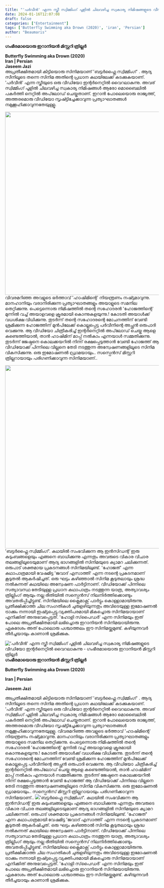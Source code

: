 ```yaml
---
title: "'പർവീൻ' എന്ന സ്ത്രീ സ്വിമ്മിംഗ് പൂളിൽ ചിലവഴിച്ച സ്വകാര്യ നിമിഷങ്ങളുടെ വീഡിയോ ഇന്റർനെറ്റിൽ വൈറലാകുന്നു - ഗംഭീരമായൊരു ഇറാനിയൻ മിസ്റ്ററി ത്രില്ലർ"
date: 2024-01-16T12:07:08
draft: false
categories: ["Entertainment"]
tags: ['Butterfly Swimming aka Drown (2020)', 'iran', 'Persian']
author: "Beaumaris"
---
```


<strong>ഗംഭീരമായൊരു ഇറാനിയൻ മിസ്റ്ററി ത്രില്ലർ </strong>
<div dir="auto"><strong>Butterfly Swimming aka Drown (2020)</strong></div>
<div dir="auto"><strong>Iran | Persian</strong></div>
<div dir="auto"><strong>Jaseem Jazi</strong></div>
അപ്രതീക്ഷിതമായി കിട്ടിയൊരു സിനിമയാണ് 'ബട്ടർഫ്ലൈ സ്വിമ്മിംഗ്' . ആദ്യ സീനിലൂടെ തന്നെ സിനിമ അതിന്റെ പ്രധാന കഥയിലേക്ക് കടക്കുകയാണ്. 'പർവീൻ' എന്ന സ്ത്രീയുടെ ഒരു വീഡിയോ ഇന്റർനെറ്റിൽ വൈറലാകുന്നു. അവര് സ്വിമ്മിംഗ് പൂളിൽ ചിലവഴിച്ച സ്വകാര്യ നിമിഷങ്ങൾ ആരോ മൊബൈലിൽ പകർത്തി നെറ്റിൽ അപ്‌ലോഡ് ചെയ്തതാണ്. ഇറാൻ പോലെയൊരു രാജ്യത്ത്, അത്തരമൊരു വീഡിയോ സൃഷ്ട്ടിച്ചേക്കാവുന്ന പ്രത്യാഘാതങ്ങൾ നമുക്കൂഹിക്കാവുന്നതേയുള്ളൂ.

<img class="size-full wp-image-438255 aligncenter" src="https://cdn.boolokam.com/articles/2024/01/wffwffff.jpg" alt="" width="900" height="600" />വിവരമറിഞ്ഞ അവളുടെ ഭർത്താവ് 'ഹാഷിമിന്റെ' നിയന്ത്രണം നഷ്ട്ടമാവുന്നു. മാനഹാനിയും വരാനിരിക്കുന്ന പ്രത്യാഘാതങ്ങളും അയാളുടെ സമനില തെറ്റിക്കുന്നു. പെട്ടെന്നൊരു നിമിഷത്തിൽ തന്റെ സഹോദരൻ 'ഹോജത്തിന്റെ' മുന്നിൽ വച്ച് അയാളവളെ ക്രൂരമായി കൊന്നുകളയുന്നു.! കോടതി അയാൾക്ക് വധശിക്ഷ വിധിക്കുന്നു. തുടർന്ന് തന്റെ സഹോദരന്റെ മോചനത്തിന് വേണ്ടി ശ്രമിക്കുന്ന ഹോജത്തിന് മുൻപിലേക്ക് കൊല്ലപ്പെട്ട പർവീനിന്റെ അച്ഛൻ ഒരുപാദി വെക്കുന്നു. ആ വീഡിയോ ചിത്രീകരിച്ച് ഇന്റർനെറ്റിൽ അപ്‌ലോഡ് ചെയ്ത ആളെ കണ്ടെത്തിയാൽ, താൻ ഹാഷിമിന് മാപ്പ് നൽകാം എന്നയാൾ സമ്മതിക്കുന്നു. തുടർന്ന് ജേഷ്ഠനെ കൊലക്കയറിൽ നിന്ന് രക്ഷപ്പെടുത്താൻ വേണ്ടി ഹോജത്ത് ആ വീഡിയോക്ക് പിന്നിലെ വില്ലനെ തേടി നടത്തുന്ന അന്വേഷണങ്ങളിലൂടെ സിനിമ വികസിക്കുന്നു. ഒരു ഇമോഷണൽ ഡ്രാമയായും.. സസ്പെൻസ് മിസ്റ്ററി ത്രില്ലറായായും പരിഗണിക്കാവുന്ന സിനിമയാണ്..

<img class="size-full wp-image-438256 aligncenter" src="https://cdn.boolokam.com/articles/2024/01/wffwfwfwg-1.jpg" alt="" width="900" height="600" />'ബട്ടർഫ്ലൈ സ്വിമ്മിംഗ്'. കഥയിൽ സംഭവിക്കുന്ന ആ ഇൻസിഡന്റ് ഇരു കുടുംബങ്ങളെയും എങ്ങനെ ബാധിക്കുന്നു എന്നതും അവരുടെ വികാര വിചാര തലങ്ങളിലൂടെയുമാണ് ആദ്യ ഭാഗങ്ങളിൽ സിനിമയുടെ ക്യാമറ ചലിക്കുന്നത്. ഒരുപാട് ശക്തമായ പ്രകടനങ്ങൾ സിനിമയിലുണ്ട്. 'ഹോജത്' എന്ന കഥാപാത്രമായി വേഷമിട്ട 'ജവാദ് എസാത്തി' എന്ന നടന്റെ പ്രകടനമാണ് കൂടുതൽ ആകർഷിച്ചത്. ഒരു ഘട്ടം കഴിഞ്ഞാൽ സിനിമ കൂടുതലായും ശ്രദ്ധ നൽകുന്നത് കഥയിലെ അന്വേഷണ പാർട്ടിനാണ്. വീഡിയോക്ക് പിന്നിലെ സത്യാവസ്ഥ തേടിയുള്ള പ്രധാന കഥാപാത്രം നടത്തുന്ന യാത്ര, അത്യാവശ്യം ത്രില്ലിംഗ് ആയും നല്ല രീതിയിൽ സസ്പെൻസ് നിലനിർത്തിക്കൊണ്ടും അവതരിപ്പിച്ചിട്ടുണ്ട്. സിനിമയിലെ ക്ലൈമാക്സ്‌ പാർട്ടും കൊള്ളാമായിരുന്നു. പ്രതീക്ഷിക്കാത്ത ചില സംഗതികൾ ചുരുളഴിയുന്നതും അവിടെയുള്ള ഇമോഷണൽ ട്രാക്കും നന്നായി ഇഷ്ട്ടപ്പെട്ടു.വ്യക്തിപരമായി മികച്ചൊരു സിനിമയായാണ് എനിക്കിത് അനുഭവപ്പെട്ടത്. 'ഹോളി സ്‌പൈഡർ' എന്ന സിനിമയും ഇത് പോലെ അപ്രതീക്ഷിതമായി ലഭിച്ചൊരു ഇറാനിയൻ സിനിമയായിരുന്നു. ഏകദേശം അത് പോലൊരു പശ്ചാത്തലം ഈ സിനിമയ്ക്കുമുണ്ട്. കഴിയുന്നവർ തീർച്ചയായും കാണാൻ ശ്രമിക്കുക.


!['പർവീൻ' എന്ന സ്ത്രീ സ്വിമ്മിംഗ് പൂളിൽ ചിലവഴിച്ച സ്വകാര്യ നിമിഷങ്ങളുടെ വീഡിയോ ഇന്റർനെറ്റിൽ വൈറലാകുന്നു - ഗംഭീരമായൊരു ഇറാനിയൻ മിസ്റ്ററി ത്രില്ലർ](https://cdn.boolokam.com/articles/2024/01/wffwffff.jpg)**ഗംഭീരമായൊരു ഇറാനിയൻ മിസ്റ്ററി ത്രില്ലർ**

**Butterfly Swimming aka Drown (2020)**

**Iran | Persian**

**Jaseem Jazi**

അപ്രതീക്ഷിതമായി കിട്ടിയൊരു സിനിമയാണ് 'ബട്ടർഫ്ലൈ സ്വിമ്മിംഗ്' . ആദ്യ സീനിലൂടെ തന്നെ സിനിമ അതിന്റെ പ്രധാന കഥയിലേക്ക് കടക്കുകയാണ്. 'പർവീൻ' എന്ന സ്ത്രീയുടെ ഒരു വീഡിയോ ഇന്റർനെറ്റിൽ വൈറലാകുന്നു. അവര് സ്വിമ്മിംഗ് പൂളിൽ ചിലവഴിച്ച സ്വകാര്യ നിമിഷങ്ങൾ ആരോ മൊബൈലിൽ പകർത്തി നെറ്റിൽ അപ്‌ലോഡ് ചെയ്തതാണ്. ഇറാൻ പോലെയൊരു രാജ്യത്ത്, അത്തരമൊരു വീഡിയോ സൃഷ്ട്ടിച്ചേക്കാവുന്ന പ്രത്യാഘാതങ്ങൾ നമുക്കൂഹിക്കാവുന്നതേയുള്ളൂ. വിവരമറിഞ്ഞ അവളുടെ ഭർത്താവ് 'ഹാഷിമിന്റെ' നിയന്ത്രണം നഷ്ട്ടമാവുന്നു. മാനഹാനിയും വരാനിരിക്കുന്ന പ്രത്യാഘാതങ്ങളും അയാളുടെ സമനില തെറ്റിക്കുന്നു. പെട്ടെന്നൊരു നിമിഷത്തിൽ തന്റെ സഹോദരൻ 'ഹോജത്തിന്റെ' മുന്നിൽ വച്ച് അയാളവളെ ക്രൂരമായി കൊന്നുകളയുന്നു.! കോടതി അയാൾക്ക് വധശിക്ഷ വിധിക്കുന്നു. തുടർന്ന് തന്റെ സഹോദരന്റെ മോചനത്തിന് വേണ്ടി ശ്രമിക്കുന്ന ഹോജത്തിന് മുൻപിലേക്ക് കൊല്ലപ്പെട്ട പർവീനിന്റെ അച്ഛൻ ഒരുപാദി വെക്കുന്നു. ആ വീഡിയോ ചിത്രീകരിച്ച് ഇന്റർനെറ്റിൽ അപ്‌ലോഡ് ചെയ്ത ആളെ കണ്ടെത്തിയാൽ, താൻ ഹാഷിമിന് മാപ്പ് നൽകാം എന്നയാൾ സമ്മതിക്കുന്നു. തുടർന്ന് ജേഷ്ഠനെ കൊലക്കയറിൽ നിന്ന് രക്ഷപ്പെടുത്താൻ വേണ്ടി ഹോജത്ത് ആ വീഡിയോക്ക് പിന്നിലെ വില്ലനെ തേടി നടത്തുന്ന അന്വേഷണങ്ങളിലൂടെ സിനിമ വികസിക്കുന്നു. ഒരു ഇമോഷണൽ ഡ്രാമയായും.. സസ്പെൻസ് മിസ്റ്ററി ത്രില്ലറായായും പരിഗണിക്കാവുന്ന സിനിമയാണ്.. ![](https://cdn.boolokam.com/articles/2024/01/wffwfwfwg-1.jpg)'ബട്ടർഫ്ലൈ സ്വിമ്മിംഗ്'. കഥയിൽ സംഭവിക്കുന്ന ആ ഇൻസിഡന്റ് ഇരു കുടുംബങ്ങളെയും എങ്ങനെ ബാധിക്കുന്നു എന്നതും അവരുടെ വികാര വിചാര തലങ്ങളിലൂടെയുമാണ് ആദ്യ ഭാഗങ്ങളിൽ സിനിമയുടെ ക്യാമറ ചലിക്കുന്നത്. ഒരുപാട് ശക്തമായ പ്രകടനങ്ങൾ സിനിമയിലുണ്ട്. 'ഹോജത്' എന്ന കഥാപാത്രമായി വേഷമിട്ട 'ജവാദ് എസാത്തി' എന്ന നടന്റെ പ്രകടനമാണ് കൂടുതൽ ആകർഷിച്ചത്. ഒരു ഘട്ടം കഴിഞ്ഞാൽ സിനിമ കൂടുതലായും ശ്രദ്ധ നൽകുന്നത് കഥയിലെ അന്വേഷണ പാർട്ടിനാണ്. വീഡിയോക്ക് പിന്നിലെ സത്യാവസ്ഥ തേടിയുള്ള പ്രധാന കഥാപാത്രം നടത്തുന്ന യാത്ര, അത്യാവശ്യം ത്രില്ലിംഗ് ആയും നല്ല രീതിയിൽ സസ്പെൻസ് നിലനിർത്തിക്കൊണ്ടും അവതരിപ്പിച്ചിട്ടുണ്ട്. സിനിമയിലെ ക്ലൈമാക്സ്‌ പാർട്ടും കൊള്ളാമായിരുന്നു. പ്രതീക്ഷിക്കാത്ത ചില സംഗതികൾ ചുരുളഴിയുന്നതും അവിടെയുള്ള ഇമോഷണൽ ട്രാക്കും നന്നായി ഇഷ്ട്ടപ്പെട്ടു.വ്യക്തിപരമായി മികച്ചൊരു സിനിമയായാണ് എനിക്കിത് അനുഭവപ്പെട്ടത്. 'ഹോളി സ്‌പൈഡർ' എന്ന സിനിമയും ഇത് പോലെ അപ്രതീക്ഷിതമായി ലഭിച്ചൊരു ഇറാനിയൻ സിനിമയായിരുന്നു. ഏകദേശം അത് പോലൊരു പശ്ചാത്തലം ഈ സിനിമയ്ക്കുമുണ്ട്. കഴിയുന്നവർ തീർച്ചയായും കാണാൻ ശ്രമിക്കുക.
